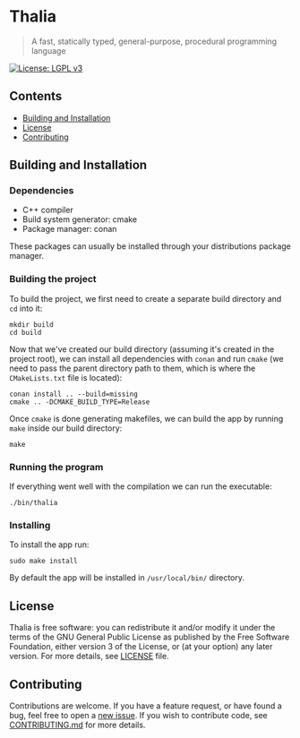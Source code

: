 # Thalia
> A fast, statically typed, general-purpose, procedural programming language

[![License: LGPL v3](https://img.shields.io/badge/License-LGPL%20v3-blue.svg)](http://www.gnu.org/licenses/lgpl-3.0)

## Contents
- [Building and Installation](#building-and-installation)
- [License](#license)
- [Contributing](#contributing)

## Building and Installation

### Dependencies
- C++ compiler
- Build system generator: cmake
- Package manager: conan

These packages can usually be installed through your distributions package manager.

### Building the project
To build the project, we first need to create a separate build directory and `cd` into it:
```
mkdir build
cd build
```

Now that we've created our build directory (assuming it's created in the project root), we can install all dependencies with `conan` and run `cmake` (we need to pass the parent directory path to them, which is where the `CMakeLists.txt` file is located):
```
conan install .. --build=missing
cmake .. -DCMAKE_BUILD_TYPE=Release
```

Once `cmake` is done generating makefiles, we can build the app by running `make` inside our build directory:
```
make
```

### Running the program
If everything went well with the compilation we can run the executable:
```
./bin/thalia
```

### Installing
To install the app run:
```
sudo make install
```
By default the app will be installed in `/usr/local/bin/` directory.

## License
Thalia is free software: you can redistribute it and/or modify it under the terms of the GNU General Public License as published by the Free Software Foundation, either version 3 of the License, or (at your option) any later version.
For more details, see [LICENSE](https://github.com/vstan02/thalia/blob/master/LICENSE) file.

## Contributing
Contributions are welcome.
If you have a feature request, or have found a bug, feel free to open a [new issue](https://github.com/vstan02/thalia/issues/new).
If you wish to contribute code, see [CONTRIBUTING.md](https://github.com/vstan02/thalia/blob/master/CONTRIBUTING.md) for more details.
